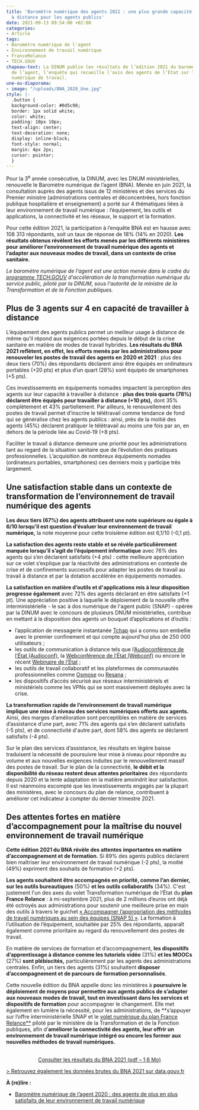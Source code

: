 ```yaml
---
title: 'Baromètre numérique des agents 2021 : une plus grande capacité de travail
  à distance pour les agents publics'
date: 2021-09-13 09:54:00 +02:00
categories:
- Article
tags:
- Baromètre numérique de l'agent
- Environnement de travail numérique
- FranceRelance
- TECH.GOUV
chapeau-text: La DINUM publie les résultats de l’édition 2021 du baromètre numérique
  de l’agent, l’enquête qui recueille l’avis des agents de l’État sur leur environnement
  numérique de travail.
une-ou-diaporama:
- image: "/uploads/BNA_2020_Une.jpg"
style: |-
  .button {
  background-color: #0d5c98;
  border: 1px solid white;
  color: white;
  padding: 10px 10px;
  text-align: center;
  text-decoration: none;
  display: inline-block;
  font-style: normal;
  margin: 4px 2px;
  cursor: pointer;
  }
---
```


<p>Pour la 3<sup>e</sup> année consécutive, la DINUM, avec les DNUM ministérielles, renouvelle le Baromètre numérique de l’agent (BNA). Menée en juin 2021, la consultation auprès des agents issus de 12 ministères et des services du Premier ministre (administrations centrales et déconcentrées, hors fonction publique hospitalière et enseignement) a porté sur 4 thématiques liées à leur environnement de travail numérique : l’équipement, les outils et applications, la connectivité et les réseaux, le support et la formation.</p>

Pour cette édition 2021, la participation à l’enquête BNA est en hausse avec 108 313 répondants, soit un taux de réponse de 18% (14% en 2020). **Les résultats obtenus révèlent les efforts menés par les différents ministères pour améliorer l’environnement de travail numérique des agents et l’adapter aux nouveaux modes de travail, dans un contexte de crise sanitaire.**

*Le baromètre numérique de l'agent est une action menée dans le cadre du [programme TECH.GOUV](numerique.gouv.fr/publications/tech-gouv-strategie-et-feuille-de-route-2019-2021/) d'accélération de la transformation numérique du service public, piloté par la DINUM, sous l'autorité de la ministre de la Transformation et de la Fonction publiques.*

## Plus de 3 agents sur 4 en capacité de travailler à distance

L’équipement des agents publics permet un meilleur usage à distance de même qu’il répond aux exigences portées depuis le début de la crise sanitaire en matière de modes de travail hybrides. **Les résultats du BNA 2021 reflètent, en effet, les efforts menés par les administrations pour renouveler les postes de travail des agents en 2020 et 2021** : plus des deux tiers (70%) des répondants déclarent ainsi être équipés en ordinateurs portables (+20 pts) et plus d’un quart (28%) sont équipés de smartphones (+5 pts).

Ces investissements en équipements nomades impactent la perception des agents sur leur capacité à travailler à distance : **plus des trois quarts (78%) déclarent être équipés pour travailler à distance (+10 pts),** dont 35% complètement et 43% partiellement. Par ailleurs, le renouvellement des postes de travail permet d’inscrire le télétravail comme tendance de fond qui se généralise chez les agents publics : ainsi, près de la moitié des agents (45%) déclarent pratiquer le télétravail au moins une fois par an, en dehors de la période liée au Covid-19 (+8 pts).

Faciliter le travail à distance demeure une priorité pour les administrations tant au regard de la situation sanitaire que de l’évolution des pratiques professionnelles. L’acquisition de nombreux équipements nomades (ordinateurs portables, smartphones) ces derniers mois y participe très largement.

## Une satisfaction stable dans un contexte de transformation de l’environnement de travail numérique des agents

**Les deux tiers (67%) des agents attribuent une note supérieure ou égale à 6/10 lorsqu’il est question d’évaluer leur environnement de travail numérique,** la note moyenne pour cette troisième édition est 6,1/10 (-0,1 pt).

**La satisfaction des agents reste stable et se révèle particulièrement marquée lorsqu’il s’agit de l’équipement informatique** avec 76% des agents qui s’en déclarent satisfaits (+4 pts) : cette meilleure appréciation sur ce volet s’explique par la réactivité des administrations en contexte de crise et de confinements successifs pour adapter les postes de travail au travail à distance et par la dotation accélérée en équipements nomades.

**La satisfaction en matière d’outils et d'applications mis à leur disposition progresse également** avec 72% des agents déclarant en être satisfaits (+1 pt). Une appréciation positive à laquelle le déploiement de la nouvelle offre interministérielle - le sac à dos numérique de l'agent public (SNAP) - opérée par la DINUM avec le concours de plusieurs DNUM ministérielles, contribue en mettant à la disposition des agents un bouquet d’applications et d’outils :

* l’application de messagerie instantanée [Tchap](https://numerique.gouv.fr/outils-agents/tchap-messagerie-instantanee-etat/) qui a connu son embellie avec le premier confinement et qui compte aujourd'hui plus de 250 000 utilisateurs ;
* les outils de communication à distance tels que l’[Audioconférence de l’État (Audioconf)](https://numerique.gouv.fr/outils-agents/audioconference-etat/), la [Webconférence de l’État (Webconf)](https://numerique.gouv.fr/outils-agents/webconference-etat/) ou encore le récent [Webinaire de l’État](https://numerique.gouv.fr/outils-agents/webinaire-etat/) ;
* les outils de travail collaboratif et les plateformes de communautés professionnelles comme [Osmose](https://numerique.gouv.fr/outils-agents/osmose/) ou [Resana](https://resana.numerique.gouv.fr) ;
* les dispositifs d’accès sécurisé aux réseaux interministériels et ministériels comme les VPNs qui se sont massivement déployés avec la crise.

**La transformation rapide de l’environnement de travail numérique implique une mise à niveau des services numériques offerts aux agents.** Ainsi, des marges d’amélioration sont perceptibles en matière de services d’assistance d’une part, avec 71% des agents qui s’en déclarent satisfaits (-5 pts), et de connectivité d'autre part, dont 58% des agents se déclarent satisfaits (-4 pts).

Sur le plan des services d’assistance, les résultats en légère baisse traduisent la nécessité de poursuivre leur mise à niveau pour répondre au volume et aux nouvelles exigences induites par le renouvellement massif des postes de travail. Sur le plan de la connectivité, **le débit et la disponibilité du réseau restent deux attentes prioritaires** des répondants depuis 2020 et la lente adaptation en la matière amoindrit leur satisfaction. Il est néanmoins escompté que les investissements engagés par la plupart des ministères, avec le concours du plan de relance, contribuent à améliorer cet indicateur à compter du dernier trimestre 2021.

## Des attentes fortes en matière d’accompagnement pour la maîtrise du nouvel environnement de travail numérique

**Cette édition 2021 du BNA révèle des attentes importantes en matière d’accompagnement et de formation.** Si 89% des agents publics déclarent bien maîtriser leur environnement de travail numérique (-2 pts), la moitié (49%) expriment des souhaits de formation (+2 pts).

**Les agents souhaitent être accompagnés en priorité, comme l’an dernier, sur les outils bureautiques** (50%) **et les outils collaboratifs** (34%). C'est justement l'un des axes du volet Transformation numérique de l’État du **plan France Relance** : à mi-septembre 2021, plus de 2 millions d’euros ont déjà été octroyés aux administrations pour soutenir une meilleure prise en main des outils à travers le guichet [« Accompagner l’appropriation des méthodes de travail numériques au sein des équipes (SNAP 5) »](https://france-relance.transformation.gouv.fr/b07b-accompagner-lappropriation-des-methodes-de-tr "« Accompagner l’appropriation des méthodes de travail numériques au sein des équipes (SNAP5) » - Lien externe"). La formation à l’utilisation de l’équipement, souhaitée par 25% des répondants, apparaît également comme prioritaire au regard du renouvellement des postes de travail.

En matière de services de formation et d’accompagnement, **les dispositifs d’apprentissage à distance comme les tutoriels vidéo** (31%) **et les MOOCs** (27%) **sont plébiscités,** particulièrement par les agents des administrations centrales. Enfin, un tiers des agents (31%) souhaitent **disposer d’accompagnement et de parcours de formation personnalisés**.

Cette nouvelle édition du BNA appelle donc les ministères à **poursuivre le déploiement de moyens pour permettre aux agents publics de s’adapter aux nouveaux modes de travail, tout en investissant dans les services et dispositifs de formation** pour accompagner le changement. Elle met également en lumière la nécessité, pour les administrations, de **s’appuyer sur l’offre interministérielle SNAP et le [volet numérique du plan France Relance**](https://france-relance.transformation.gouv.fr/ "volet numérique du plan France Relance - Lien externe") piloté par le ministère de la Transformation et de la Fonction publiques, afin d’**améliorer la connectivité des agents, leur offrir un environnement de travail numérique intégré ou encore les former aux nouvelles méthodes de travail numériques.**
<br>
<br>

<p align="center"><a href="/uploads/Barometre_Numerique_Agent_2021.pdf" class="button">Consulter les résultats du BNA 2021 (pdf – 1,6&nbsp;Mo)</a></p>

[> Retrouvez également les données brutes du BNA 2021 sur data.gouv.fr](https://www.data.gouv.fr/fr/datasets/barometre-numerique-de-lagent-resultats-2021/ "Retrouvez également les données brutes du BNA 2021 sur data.gouv.fr - Lien externe")

**À (re)lire :**
* [Baromètre numérique de l’agent 2020 : des agents de plus en plus satisfaits de leur environnement de travail numérique](/actualites/barometre-numerique-agent-2020/)
